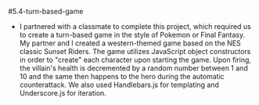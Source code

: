 #5.4-turn-based-game
* I partnered with a classmate to complete this project, which required us to create a turn-based game in the style of Pokemon or Final Fantasy. My partner and I created a western-themed game based on the NES classic Sunset Riders. The game utilizes JavaScript object constructors in order to "create" each character upon starting the game. Upon firing, the villain's health is decremented by a random number between 1 and 10 and the same then happens to the hero during the automatic counterattack. We also used Handlebars.js for templating and Underscore.js for iteration.
